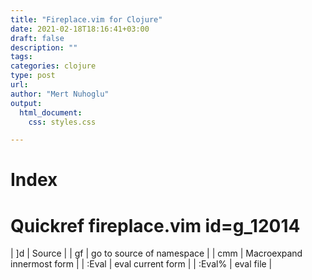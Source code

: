 ```yaml
---
title: "Fireplace.vim for Clojure"
date: 2021-02-18T18:16:41+03:00
draft: false
description: ""
tags:
categories: clojure
type: post
url:
author: "Mert Nuhoglu"
output:
  html_document:
    css: styles.css

---
```


# Index

# Quickref fireplace.vim id=g_12014

  | ]d     | Source                     |
  | gf     | go to source of namespace  |
  | cmm    | Macroexpand innermost form |
  | :Eval  | eval current form          |
  | :Eval% | eval file                  |
